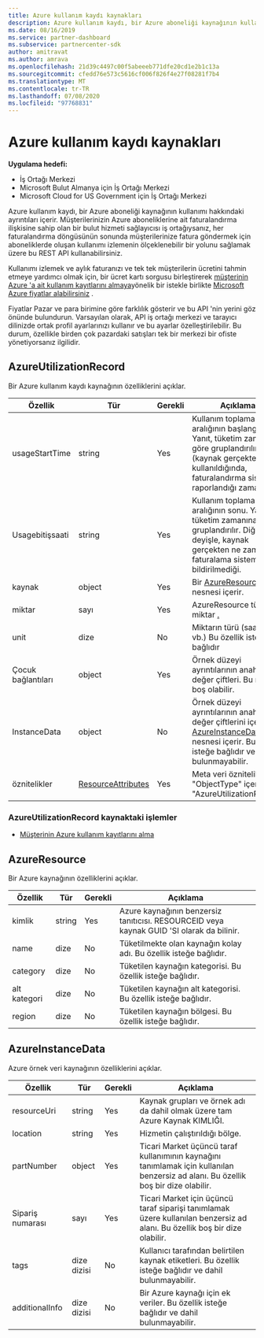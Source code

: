 ```yaml
---
title: Azure kullanım kaydı kaynakları
description: Azure kullanım kaydı, bir Azure aboneliği kaynağının kullanımı hakkındaki ayrıntıları içerir.
ms.date: 08/16/2019
ms.service: partner-dashboard
ms.subservice: partnercenter-sdk
author: amitravat
ms.author: amrava
ms.openlocfilehash: 21d39c4497c00f5abeeeb771dfe20cd1e2b1c13a
ms.sourcegitcommit: cfedd76e573c5616cf006f826f4e27f08281f7b4
ms.translationtype: MT
ms.contentlocale: tr-TR
ms.lasthandoff: 07/08/2020
ms.locfileid: "97768831"
---
```

# <a name="azure-utilization-record-resources"></a>Azure kullanım kaydı kaynakları

**Uygulama hedefi:**

- İş Ortağı Merkezi
- Microsoft Bulut Almanya için İş Ortağı Merkezi
- Microsoft Cloud for US Government için İş Ortağı Merkezi

Azure kullanım kaydı, bir Azure aboneliği kaynağının kullanımı hakkındaki ayrıntıları içerir. Müşterilerinizin Azure aboneliklerine ait faturalandırma ilişkisine sahip olan bir bulut hizmeti sağlayıcısı iş ortağıysanız, her faturalandırma döngüsünün sonunda müşterilerinize fatura göndermek için aboneliklerde oluşan kullanımı izlemenin ölçeklenebilir bir yolunu sağlamak üzere bu REST API kullanabilirsiniz.

Kullanımı izlemek ve aylık faturanızı ve tek tek müşterilerin ücretini tahmin etmeye yardımcı olmak için, bir ücret kartı sorgusu birleştirerek [müşterinin Azure 'a ait kullanım kayıtlarını almaya](get-a-customer-s-utilization-record-for-azure.md)yönelik bir istekle birlikte [Microsoft Azure fiyatlar alabilirsiniz](get-prices-for-microsoft-azure.md) .

Fiyatlar Pazar ve para birimine göre farklılık gösterir ve bu API 'nin yerini göz önünde bulundurun. Varsayılan olarak, API iş ortağı merkezi ve tarayıcı dilinizde ortak profil ayarlarınızı kullanır ve bu ayarlar özelleştirilebilir. Bu durum, özellikle birden çok pazardaki satışları tek bir merkezi bir ofiste yönetiyorsanız ilgilidir.

## <a name="azureutilizationrecord"></a>AzureUtilizationRecord

Bir Azure kullanım kaydı kaynağının özelliklerini açıklar.

| Özellik       | Tür                                      | Gerekli | Açıklama                                                                                                                                                                             |
|----------------|-------------------------------------------|----------|-----------------------------------------------------------------------------------------------------------------------------------------------------------------------------------------|
| usageStartTime | string                                    | Yes      | Kullanım toplama zaman aralığının başlangıcı. Yanıt, tüketim zamanına göre gruplandırılır (kaynak gerçekten kullanıldığında, faturalandırma sistemine raporlandığı zaman). |
| Usagebitişsaati   | string                                    | Yes      | Kullanım toplama zaman aralığının sonu. Yanıt, tüketim zamanına göre gruplandırılır. Diğer bir deyişle, kaynak gerçekten ne zaman ve faturalama sistemine bildirilmediği.   |
| kaynak       | object                                    | Yes      | Bir [AzureResource](#azureresource) nesnesi içerir.                                                                                                                                     |
| miktar       | sayı                                    | Yes      | AzureResource tüketilen miktar [.](#azureresource)                                                                                                                           |
| unit           | dize                                    | No       | Miktarın türü (saat, bayt vb.) Bu özellik isteğe bağlıdır                                                                                                                     |
| Çocuk bağlantıları     | object                                    | Yes      | Örnek düzeyi ayrıntılarının anahtar-değer çiftleri. Bu nesne boş olabilir.                                                                                                                    |
| InstanceData   | object                                    | No       | Örnek düzeyi ayrıntılarının anahtar-değer çiftlerini içeren bir [AzureInstanceData](#azureinstancedata) nesnesi içerir. Bu özellik isteğe bağlıdır ve dahil bulunmayabilir.                  |
| öznitelikler     | [ResourceAttributes](utility-resources.md#resourceattributes) | Yes      | Meta veri öznitelikleri. "ObjectType" içerir: "AzureUtilizationRecord"                                                                                                                |

### <a name="operations-on-the-azureutilizationrecord-resource"></a>AzureUtilizationRecord kaynaktaki işlemler

- [Müşterinin Azure kullanım kayıtlarını alma](get-a-customer-s-utilization-record-for-azure.md)

## <a name="azureresource"></a>AzureResource

Bir Azure kaynağının özelliklerini açıklar.

| Özellik    | Tür   | Gerekli | Açıklama                                                                         |
|-------------|--------|----------|-------------------------------------------------------------------------------------|
| kimlik          | string | Yes      | Azure kaynağının benzersiz tanıtıcısı. RESOURCEID veya kaynak GUID 'SI olarak da bilinir. |
| name        | dize | No       | Tüketilmekte olan kaynağın kolay adı. Bu özellik isteğe bağlıdır.            |
| category    | dize | No       | Tüketilen kaynağın kategorisi. Bu özellik isteğe bağlıdır.                   |
| alt kategori | dize | No       | Tüketilen kaynağın alt kategorisi. Bu özellik isteğe bağlıdır.               |
| region      | dize | No       | Tüketilen kaynağın bölgesi. Bu özellik isteğe bağlıdır.                     |

## <a name="azureinstancedata"></a>AzureInstanceData

Azure örnek veri kaynağının özelliklerini açıklar.

| Özellik       | Tür             | Gerekli | Açıklama                                                                                                        |
|----------------|------------------|----------|--------------------------------------------------------------------------------------------------------------------|
| resourceUri    | string           | Yes      | Kaynak grupları ve örnek adı da dahil olmak üzere tam Azure Kaynak KIMLIĞI.                   |
| location       | string           | Yes      | Hizmetin çalıştırıldığı bölge.                                                                               |
| partNumber     | object           | Yes      | Ticari Market üçüncü taraf kullanımının kaynağını tanımlamak için kullanılan benzersiz ad alanı. Bu özellik boş bir dize olabilir. |
| Sipariş numarası    | sayı           | Yes      | Ticari Market için üçüncü taraf siparişi tanımlamak üzere kullanılan benzersiz ad alanı. Bu özellik boş bir dize olabilir.          |
| tags           | dize dizisi | No       | Kullanıcı tarafından belirtilen kaynak etiketleri. Bu özellik isteğe bağlıdır ve dahil bulunmayabilir.                            |
| additionalInfo | dize dizisi | No       | Bir Azure kaynağı için ek veriler. Bu özellik isteğe bağlıdır ve dahil bulunmayabilir.                          |